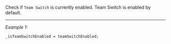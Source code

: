 Check if `Team Switch` is currently enabled.
Team Switch is enabled by default.


---
*Example 1:*
```sqf
_isTeamSwitchEnabled = teamSwitchEnabled;
```